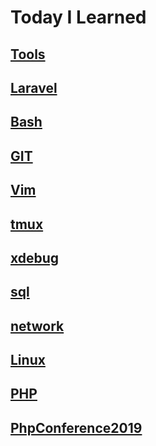 # Today I Learned


## [Tools](tools.md)

## [Laravel](laravel.md)

## [Bash](bash.md)

## [GIT](git.md)

## [Vim](vim.md)

## [tmux](tmux.md)

## [xdebug](xdebug.md)

## [sql](sql.md)

## [network](curl.md)

## [Linux](Others.md)

## [PHP](php.md)

## [PhpConference2019](PhpConference2019.md)

